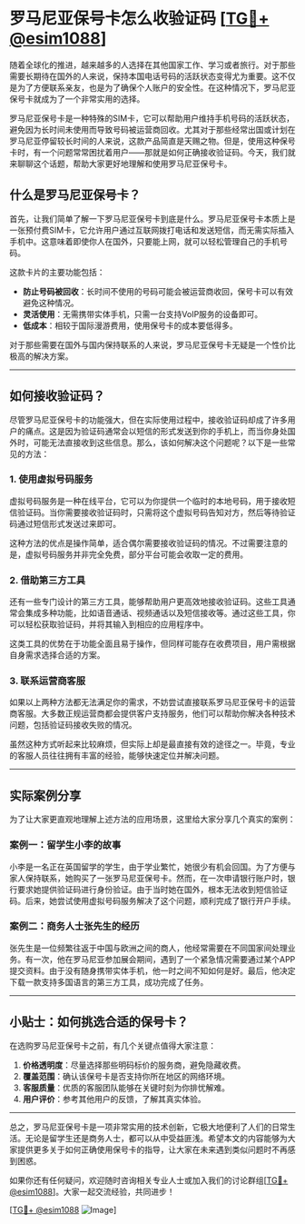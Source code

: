 # 罗马尼亚保号卡怎么收验证码 [[TG💪+ @esim1088](https://t.me/s/esim1088)]

随着全球化的推进，越来越多的人选择在其他国家工作、学习或者旅行。对于那些需要长期待在国外的人来说，保持本国电话号码的活跃状态变得尤为重要。这不仅是为了方便联系亲友，也是为了确保个人账户的安全性。在这种情况下，罗马尼亚保号卡就成为了一个非常实用的选择。

罗马尼亚保号卡是一种特殊的SIM卡，它可以帮助用户维持手机号码的活跃状态，避免因为长时间未使用而导致号码被运营商回收。尤其对于那些经常出国或计划在罗马尼亚停留较长时间的人来说，这款产品简直是天赐之物。但是，使用这种保号卡时，有一个问题常常困扰着用户——那就是如何正确接收验证码。今天，我们就来聊聊这个话题，帮助大家更好地理解和使用罗马尼亚保号卡。

## 什么是罗马尼亚保号卡？

首先，让我们简单了解一下罗马尼亚保号卡到底是什么。罗马尼亚保号卡本质上是一张预付费SIM卡，它允许用户通过互联网拨打电话和发送短信，而无需实际插入手机中。这意味着即使你人在国外，只要能上网，就可以轻松管理自己的手机号码。

这款卡片的主要功能包括：
- **防止号码被回收**：长时间不使用的号码可能会被运营商收回，保号卡可以有效避免这种情况。
- **灵活使用**：无需携带实体手机，只需一台支持VoIP服务的设备即可。
- **低成本**：相较于国际漫游费用，使用保号卡的成本要低得多。

对于那些需要在国外与国内保持联系的人来说，罗马尼亚保号卡无疑是一个性价比极高的解决方案。

---

## 如何接收验证码？

尽管罗马尼亚保号卡的功能强大，但在实际使用过程中，接收验证码却成了许多用户的痛点。这是因为验证码通常会以短信的形式发送到你的手机上，而当你身处国外时，可能无法直接收到这些信息。那么，该如何解决这个问题呢？以下是一些常见的方法：

### 1. **使用虚拟号码服务**

虚拟号码服务是一种在线平台，它可以为你提供一个临时的本地号码，用于接收短信验证码。当你需要接收验证码时，只需将这个虚拟号码告知对方，然后等待验证码通过短信形式发送过来即可。

这种方法的优点是操作简单，适合偶尔需要接收验证码的情况。不过需要注意的是，虚拟号码服务并非完全免费，部分平台可能会收取一定的费用。

### 2. **借助第三方工具**

还有一些专门设计的第三方工具，能够帮助用户更高效地接收验证码。这些工具通常会集成多种功能，比如语音通话、视频通话以及短信接收等。通过这些工具，你可以轻松获取验证码，并将其输入到相应的应用程序中。

这类工具的优势在于功能全面且易于操作，但同样可能存在收费项目，用户需根据自身需求选择合适的方案。

### 3. **联系运营商客服**

如果以上两种方法都无法满足你的需求，不妨尝试直接联系罗马尼亚保号卡的运营商客服。大多数正规运营商都会提供客户支持服务，他们可以帮助你解决各种技术问题，包括验证码接收失败的情况。

虽然这种方式听起来比较麻烦，但实际上却是最直接有效的途径之一。毕竟，专业的客服人员往往拥有丰富的经验，能够快速定位并解决问题。

---

## 实际案例分享

为了让大家更直观地理解上述方法的应用场景，这里给大家分享几个真实的案例：

### 案例一：留学生小李的故事

小李是一名正在英国留学的学生，由于学业繁忙，她很少有机会回国。为了方便与家人保持联系，她购买了一张罗马尼亚保号卡。然而，在一次申请银行账户时，银行要求她提供验证码进行身份验证。由于当时她在国外，根本无法收到短信验证码。后来，她尝试使用虚拟号码服务解决了这个问题，顺利完成了银行开户手续。

### 案例二：商务人士张先生的经历

张先生是一位频繁往返于中国与欧洲之间的商人，他经常需要在不同国家间处理业务。有一次，他在罗马尼亚参加展会期间，遇到了一个紧急情况需要通过某个APP提交资料。由于没有随身携带实体手机，他一时之间不知如何是好。最后，他决定下载一款支持多国语言的第三方工具，成功完成了任务。

---

## 小贴士：如何挑选合适的保号卡？

在选购罗马尼亚保号卡之前，有几个关键点值得大家注意：

1. **价格透明度**：尽量选择那些明码标价的服务商，避免隐藏收费。
2. **覆盖范围**：确认该保号卡是否支持你所在地区的网络环境。
3. **客服质量**：优质的客服团队能够在关键时刻为你排忧解难。
4. **用户评价**：参考其他用户的反馈，了解其真实体验。

---

总之，罗马尼亚保号卡是一项非常实用的技术创新，它极大地便利了人们的日常生活。无论是留学生还是商务人士，都可以从中受益匪浅。希望本文的内容能够为大家提供更多关于如何正确使用保号卡的指导，让大家在未来遇到类似问题时不再感到困惑。

如果你还有任何疑问，欢迎随时咨询相关专业人士或加入我们的讨论群组[[TG💪+ @esim1088](https://t.me/s/esim1088)]。大家一起交流经验，共同进步！

[[TG💪+ @esim1088](https://t.me/s/esim1088) ![Image](https://i.postimg.cc/4NQfJmqS/Snipaste-2025-05-13-00-14-12.png)]